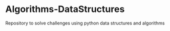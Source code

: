 # Algorithms-DataStructures
 Repository to solve challenges using python data structures and algorithms

